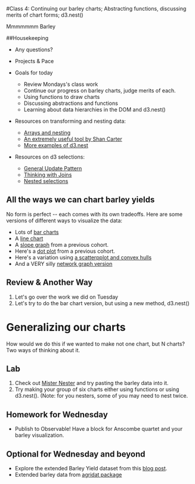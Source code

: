 #Class 4: Continuing our barley charts; Abstracting functions, discussing merits of chart forms; d3.nest()

Mmmmmmm Barley

##Housekeeping

 * Any questions?
 * Projects & Pace
 
 * Goals for today
 	* Review Mondays's class work
 	* Continue our progress on barley charts, judge merits of each.
	* Using functions to draw charts
	* Discussing abstractions and functions
	* Learning about data hierarchies in the DOM and d3.nest()

 * Resources on transforming and nesting data:
	* [Arrays and nesting](https://github.com/mbostock/d3/wiki/Arrays#-nest)
	* [An extremely useful tool by Shan Carter](http://bl.ocks.org/shancarter/raw/4748131/)
	* [More examples of d3.nest](http://bl.ocks.org/phoebebright/raw/3176159/)

 * Resources on d3 selections:
	* [General Update Pattern](https://bl.ocks.org/mbostock/3808218)
	* [Thinking with Joins](https://bost.ocks.org/mike/join/)
	* [Nested selections](https://bost.ocks.org/mike/nest/)

## All the ways we can chart barley yields
No form is perfect -- each comes with its own tradeoffs. Here are some versions of different ways to visualize the data:

  * Lots of [bar charts](http://bl.ocks.org/pstuffa/326c1dc86d98d565b40f4c388b449e88)
  * A [line chart](https://bl.ocks.org/pstuffa/29b92ac24deb4ecefe5e403d9385070b)
  * A [slope graph](http://bl.ocks.org/pstuffa/5ac32bf4e3810a7ae61866ee5de02d41) from a previous cohort.
  * Here's a [dot plot](http://bl.ocks.org/kpq/1f6fc300f11850aba80e) from a previous cohort.
  * Here's a variation using [a scatterpplot and convex hulls](http://bl.ocks.org/pstuffa/2039304ed80b1c08be718fce486360ca)
  * And a VERY silly [network graph version](https://bl.ocks.org/pstuffa/c65d82662507d677249db3d1513b874f)


## Review & Another Way
 1. Let's go over the work we did on Tuesday
 2. Let's try to do the bar chart version, but using a new method, d3.nest()


# Generalizing our charts
How would we do this if we wanted to make not one chart, but N charts? Two ways of thinking about it.

## Lab
 1. Check out [Mister Nester](http://bl.ocks.org/shancarter/raw/4748131/) and try pasting the barley data into it.
 2. Try making your group of six charts either using functions or using d3.nest(). (Note: for you nesters, some of you may need to nest twice.

## Homework for Wednesday
 * Publish to Observable! Have a block for Anscombe quartet and your barley visualization.

## Optional for Wednesday and beyond
 * Explore the extended Barley Yield dataset from this [blog post](http://blog.revolutionanalytics.com/2014/07/theres-no-mistake-in-the-barley-data.html).
 * Extended barley data from [agridat package](http://www.rdocumentation.org/packages/agridat/functions/minnesota.barley.yield)



